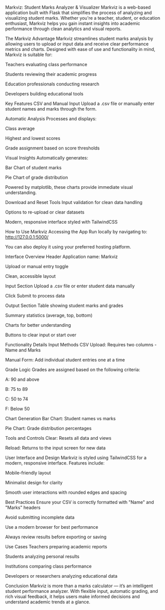 Markviz: Student Marks Analyzer & Visualizer
Markviz is a web-based application built with Flask that simplifies the process of analyzing and visualizing student marks. Whether you're a teacher, student, or education enthusiast, Markviz helps you gain instant insights into academic performance through clean analytics and visual reports.

The Markviz Advantage
Markviz streamlines student marks analysis by allowing users to upload or input data and receive clear performance metrics and charts. Designed with ease of use and functionality in mind, Markviz is suitable for:

Teachers evaluating class performance

Students reviewing their academic progress

Education professionals conducting research

Developers building educational tools

Key Features
CSV and Manual Input
Upload a .csv file or manually enter student names and marks through the form.

Automatic Analysis
Processes and displays:

Class average

Highest and lowest scores

Grade assignment based on score thresholds

Visual Insights
Automatically generates:

Bar Chart of student marks

Pie Chart of grade distribution

Powered by matplotlib, these charts provide immediate visual understanding.

Download and Reset Tools
Input validation for clean data handling

Options to re-upload or clear datasets

Modern, responsive interface styled with TailwindCSS

How to Use Markviz
Accessing the App
Run locally by navigating to:
http://127.0.0.1:5000/

You can also deploy it using your preferred hosting platform.

Interface Overview
Header
Application name: Markviz

Upload or manual entry toggle

Clean, accessible layout

Input Section
Upload a .csv file or enter student data manually

Click Submit to process data

Output Section
Table showing student marks and grades

Summary statistics (average, top, bottom)

Charts for better understanding

Buttons to clear input or start over

Functionality Details
Input Methods
CSV Upload: Requires two columns - Name and Marks

Manual Form: Add individual student entries one at a time

Grade Logic
Grades are assigned based on the following criteria:

A: 90 and above

B: 75 to 89

C: 50 to 74

F: Below 50

Chart Generation
Bar Chart: Student names vs marks

Pie Chart: Grade distribution percentages

Tools and Controls
Clear: Resets all data and views

Reload: Returns to the input screen for new data

User Interface and Design
Markviz is styled using TailwindCSS for a modern, responsive interface. Features include:

Mobile-friendly layout

Minimalist design for clarity

Smooth user interactions with rounded edges and spacing

Best Practices
Ensure your CSV is correctly formatted with "Name" and "Marks" headers

Avoid submitting incomplete data

Use a modern browser for best performance

Always review results before exporting or saving

Use Cases
Teachers preparing academic reports

Students analyzing personal results

Institutions comparing class performance

Developers or researchers analyzing educational data

Conclusion
Markviz is more than a marks calculator — it’s an intelligent student performance analyzer. With flexible input, automatic grading, and rich visual feedback, it helps users make informed decisions and understand academic trends at a glance.
